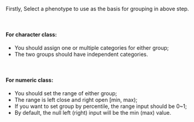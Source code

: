 Firstly, Select a phenotype to use as the basis for grouping in above step.

<br>

#### For **character** class:

- You should assign one or multiple categories for either group;
- The two groups should have independent categories.

<br>

#### For **numeric** class:

- You should set the range of either group;
- The range is left close and right open [min, max);
- If you want to set group by percentile, the range input should be 0~1;
- By default, the null left (right) input will be the min (max) value.